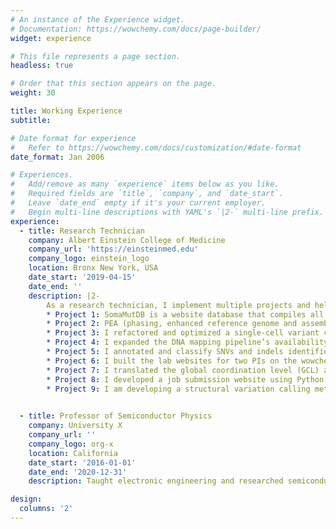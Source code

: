 ```yaml
---
# An instance of the Experience widget.
# Documentation: https://wowchemy.com/docs/page-builder/
widget: experience

# This file represents a page section.
headless: true

# Order that this section appears on the page.
weight: 30

title: Working Experience
subtitle:

# Date format for experience
#   Refer to https://wowchemy.com/docs/customization/#date-format
date_format: Jan 2006

# Experiences.
#   Add/remove as many `experience` items below as you like.
#   Required fields are `title`, `company`, and `date_start`.
#   Leave `date_end` empty if it's your current employer.
#   Begin multi-line descriptions with YAML's `|2-` multi-line prefix.
experience:
  - title: Research Technician
    company: Albert Einstein College of Medicine
    company_url: 'https://einsteinmed.edu'
    company_logo: einstein_logo
    location: Bronx New York, USA
    date_start: '2019-04-15'
    date_end: ''
    description: |2-
        As a research technician, I implement multiple projects and help the postdocs, PI, and labs with their projects. 
        * Project 1: SomaMutDB is a website database that compiles all available somatic mutations data in healthy tissues including in-house data and publicly available data up to date. It provides multiple functions such as data visualization, data browsing, signature analyzing and data download. I implemented 6 tools including MutationalPatterns, SomaticSignatures, hdp, signature_tools_lib, Sigprofiler, and mmsig in the signature analyzing module of the website. I designed the structure of the website system, programmed the front end and the back end with Python, HTML, CSS, JavaScript, jQuery and etc. And I set up the MySQL database for the website. The paper of this website database was published on Nucleic Acids Research. I am the co-first author.
        * Project 2: PEA (phasing, enhanced reference genome and assembly) method is to identify genome structural variations from single-cell whole-genome sequencing (WGS) data. I designed the whole pipeline and programmed the pipeline with Python and Bash script under the supervision of a postdoc. The paper of PEA method was submitted to Nature Methods. I am the co-first author.
        * Project 3: I refactored and optimized a single-cell variant calling pipeline for one lab with Python. I simplified the whole pipeline from 200 commands and almost 800 parameters per cell to just 1 command and 4 parameters per cell, reduced the IO by 92.8%. And I sped up the pipeline by 10 times with parallel running technic. I also fixed the bugs in the previous version, and make it available for calling short insertions and deletions (INDELs).
        * Project 4: I expanded the DNA mapping pipeline’s availability from only for the human genome to 7 different species for one lab. And I implemented the pipeline for 48 samples of 6 different species for the lab.
        * Project 5: I annotated and classify SNVs and indels identified from the WGS data in >1500 22q11.2 deletion syndrome patients into damaging LoF, damaging frameshift, damaging Missense, benign Missense, splice-disrupting, synonymous variants using multiple state-of-art algorithms, software, and public databases including VEP, Bystro, spliceAI, etc. under the supervision of a postdoc. I built an SQLite database for it. And I implemented multiple statistical tests including, for example, Fisher’s exact test, binomial test, variant-Set Test for Association using Annotation infoRmation (STAAR) based on the database. The paper of the project is on the way and I am the second author.
        * Project 6: I built the lab websites for two PIs on the wowchemy and WIX platforms.
        * Project 7: I translated the global coordination level (GCL) analysis method from MATLAB to R for one postdoc.
        * Project 8: I developed a job submission website using Python, HTML, CSS, JavaScript and etc. for students and postdocs who are not familiar with Linux commands and high-performance computing clusters (HPC).
        * Project 9: I am developing a structural variation calling method for one PI with Python (ongoing).

        
  - title: Professor of Semiconductor Physics
    company: University X
    company_url: ''
    company_logo: org-x
    location: California
    date_start: '2016-01-01'
    date_end: '2020-12-31'
    description: Taught electronic engineering and researched semiconductor physics.

design:
  columns: '2'
---
```

